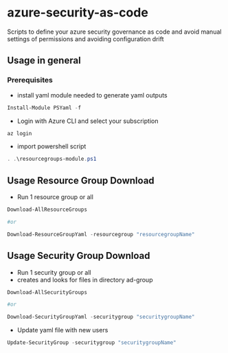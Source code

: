 # azure-security-as-code
Scripts to define your azure security governance as code and avoid manual settings of permissions and avoiding configuration drift

## Usage in general ##


### Prerequisites
* install yaml module needed to generate yaml outputs
```powershell
Install-Module PSYaml -f
```

* Login with Azure CLI and select your subscription

```powershell
az login
```
* import powershell script

```powershell
. .\resourcegroups-module.ps1
```

## Usage Resource Group Download ##

* Run 1 resource group or all

```powershell
Download-AllResourceGroups

#or

Download-ResourceGroupYaml -resourcegroup "resourcegroupName"
```

## Usage Security Group Download ##

* Run 1 security group or all
* creates and looks for files in directory ad-group

```powershell
Download-AllSecurityGroups

#or

Download-SecurityGroupYaml -securitygroup "securitygroupName"
```

* Update yaml file with new users

```powershell
Update-SecurityGroup -securitygroup "securitygroupName"
```
